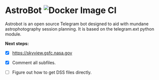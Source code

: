 # AstroBot                                                                    ![Docker Image CI](https://github.com/domesticmexican/astro_bot/workflows/Docker%20Image%20CI/badge.svg)
Astrobot is an open source Telegram bot designed to aid with mundane astrophotography session planning.
It is based on the telegram.ext python module.

**Next steps:**
- [x] https://skyview.gsfc.nasa.gov
- [x] Comment all subfiles.
- [ ] Figure out how to get DSS files directly.



